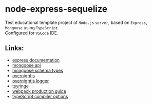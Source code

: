 # node-express-sequelize
Test educational template project of `Node.js` `server`, based on `Express`, `Mongoose` using `TypeScript`.  
Configured for `VSCode` IDE.

## Links:

* [express documentation](https://expressjs.com/en/5x/api.html)
* [mongoose api](https://mongoosejs.com/docs/api.html)
* [mongoose schema types](https://mongoosejs.com/docs/schematypes.html)
* [overnightjs](https://www.npmjs.com/package/@overnightjs/core)
* [overnightjs logger](https://www.npmjs.com/package/@overnightjs/logger)
* [tsyringe](https://www.npmjs.com/package/tsyringe)
* [webpack production guide](https://webpack.js.org/guides/production/)
* [typeScript compiler options](https://www.typescriptlang.org/docs/handbook/compiler-options.html)
